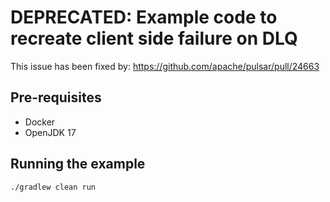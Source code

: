 # DEPRECATED: Example code to recreate client side failure on DLQ

This issue has been fixed by: https://github.com/apache/pulsar/pull/24663

## Pre-requisites

* Docker
* OpenJDK 17

## Running the example

```shell
./gradlew clean run
```